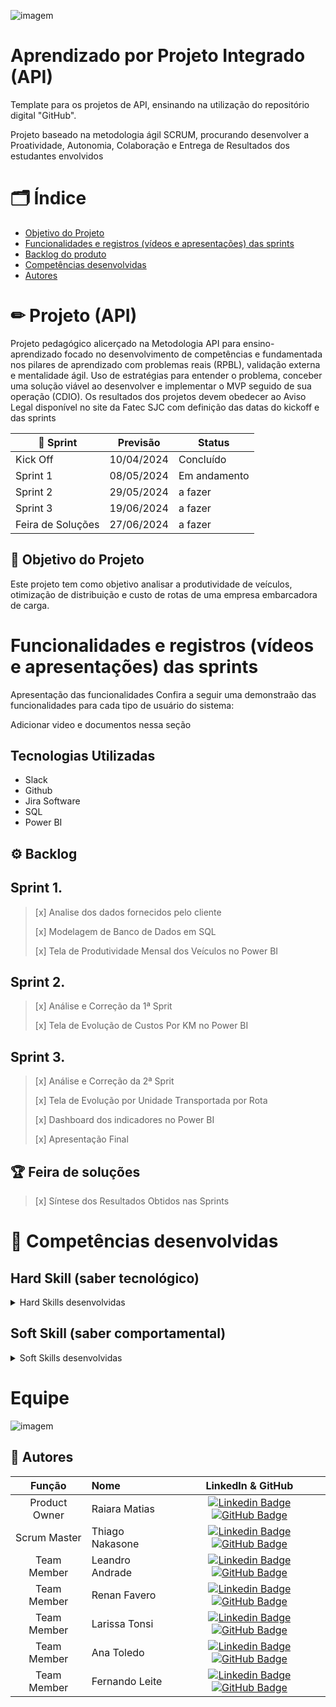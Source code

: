 ![imagem](https://github.com/thiagonakasone/FOCO-6-SEM/blob/c130f55d2edaf0b7aa0554805091f98f7dbea329/F.png)
# Aprendizado por Projeto Integrado (API) 

Template para os projetos de API, ensinando na utilização do repositório digital "GitHub". 

Projeto baseado na metodologia ágil SCRUM, procurando desenvolver a Proatividade, Autonomia, Colaboração e Entrega de Resultados dos estudantes envolvidos

# 🗂 Índice
* [Objetivo do Projeto](#objetivo-do-projeto)
* [Funcionalidades e registros (vídeos e apresentações) das sprints](#funcionalidades-e-registros-(vídeos-e-apresentações)-das-sprints)
* [Backlog do produto](#Backlog-do-produto)
* [Competências desenvolvidas](#competências-desenvolvidas)
* [Autores](#autores)

# ✏ Projeto (API) 
Projeto pedagógico alicerçado na Metodologia API para ensino-aprendizado focado no desenvolvimento de competências e fundamentada nos pilares de aprendizado com problemas reais (RPBL), validação externa e mentalidade ágil. 
Uso de estratégias para entender o problema, conceber uma solução viável ao desenvolver e implementar o MVP seguido de sua operação (CDIO). 
Os resultados dos projetos devem obedecer ao Aviso Legal disponível no site da Fatec SJC com definição das datas do kickoff e das sprints

📅 Sprint | Previsão | Status|
|------|--------|------|
|Kick Off | 10/04/2024 |Concluído|
|Sprint 1 |08/05/2024 | Em andamento|
|Sprint 2|29/05/2024| a fazer |
|Sprint 3| 19/06/2024 | a fazer|
|Feira de Soluções|27/06/2024|a fazer |





## 🔎 Objetivo do Projeto
Este projeto tem como objetivo analisar a produtividade de veículos, otimização de distribuição e custo de rotas de uma empresa embarcadora de carga.


# Funcionalidades e registros (vídeos e apresentações) das sprints

Apresentação das funcionalidades
Confira a seguir uma demonstraão das funcionalidades para cada tipo de usuário do sistema:

Adicionar video e documentos nessa seção


## Tecnologias Utilizadas

* Slack
* Github
* Jira Software
* SQL
* Power BI
  
## ⚙ Backlog

## Sprint 1.
> [x] Analise dos dados fornecidos pelo cliente 
> 
> [x] Modelagem de Banco de Dados em SQL
> 
> [x] Tela de Produtividade Mensal dos Veículos no Power BI

## Sprint 2.
> [x] Análise e Correção da 1ª Sprit
> 
> [x] Tela de Evolução de Custos Por KM no Power BI
> 
## Sprint 3.

> [x]  Análise e Correção da 2ª Sprit
> 
> [x] Tela de Evolução por Unidade Transportada por Rota
>
>  [x] Dashboard dos indicadores no Power BI
> 
> [x] Apresentação Final
> 
      
## 🏆 Feira de soluções

> [x] Síntese dos Resultados Obtidos nas Sprints

  
# 🚀 Competências desenvolvidas

## Hard Skill (saber tecnológico)
<details>
<summary>Hard Skills desenvolvidas</summary>
  
| Tecnologia/Metodologia | Classificação |
| ---------------------- | ------------- |
| GitHub | ★ ★ ★ ★ ★ ★ ★ ☆ ☆ ☆ |
| Gestão de Projetos | ★ ★ ★ ★ ★ ★ ☆ ☆ ☆ ☆ |
| Scrum Master | ★ ★ ★ ★ ★ ★ ★ ☆ ☆ ☆ |
| Prodct Owner | ★ ★ ★ ★ ★ ★ ★ ☆ ☆ ☆ |
| Markdown | ★ ★ ★ ★ ★ ★ ★ ☆ ☆ ☆ |
| Git Projects | ★ ★ ★ ★ ★ ★ ★ ☆ ☆ ☆ |
 
</details>

## Soft Skill (saber comportamental)
<details>
<summary>Soft Skills desenvolvidas</summary>

| Habilidades | Classificação |
| ---------------------- | ------------- |
| Liderança| ★ ★ ★ ★ ★ ☆ ☆ ☆ ☆ ☆ |
| Proatividade| ★ ★ ★ ★ ★ ★ ☆ ☆ ☆ ☆ |
| Comunicação | ★ ★ ★ ★ ★ ★ ★ ☆ ☆ ☆ |
| Criatividade | ★ ★ ★ ★ ★ ★ ★ ☆ ☆ ☆ |
| Trabalho em equipe | ★ ★ ★ ★ ★ ★ ★ ☆ ☆ ☆ |


</details>

# Equipe
![imagem](https://github.com/thiagonakasone/FOCO-6-SEM/blob/0958a1f9a127965b3184eca1ffe018d105fb8f2d/TEAM%20(1).jpg)


## 👜 Autores
|    Função     | Nome                                  |                                                                                                                                                      LinkedIn & GitHub                                                                                                                                                      |
| :-----------: | :------------------------------------ | :-------------------------------------------------------------------------------------------------------------------------------------------------------------------------------------------------------------------------------------------------------------------------------------------------------------------------: |
|Product Owner| Raiara Matias| [![Linkedin Badge](https://img.shields.io/badge/Linkedin-blue?style=flat-square&logo=Linkedin&logoColor=white)]()  [![GitHub Badge](https://img.shields.io/badge/GitHub-111217?style=flat-square&logo=github&logoColor=white)]()|
|Scrum Master|Thiago Nakasone | [![Linkedin Badge](https://img.shields.io/badge/Linkedin-blue?style=flat-square&logo=Linkedin&logoColor=white)]() [![GitHub Badge](https://img.shields.io/badge/GitHub-111217?style=flat-square&logo=github&logoColor=white)](https://github.com/thiagonakasone)|
|Team Member| Leandro Andrade| [![Linkedin Badge](https://img.shields.io/badge/Linkedin-blue?style=flat-square&logo=Linkedin&logoColor=white)]()  [![GitHub Badge](https://img.shields.io/badge/GitHub-111217?style=flat-square&logo=github&logoColor=white)](https://github.com/Andradele97)|
|Team Member| Renan Favero| [![Linkedin Badge](https://img.shields.io/badge/Linkedin-blue?style=flat-square&logo=Linkedin&logoColor=white)]()  [![GitHub Badge](https://img.shields.io/badge/GitHub-111217?style=flat-square&logo=github&logoColor=white)](https://github.com/RVCFavero)|
|Team Member|Larissa Tonsi| [![Linkedin Badge](https://img.shields.io/badge/Linkedin-blue?style=flat-square&logo=Linkedin&logoColor=white)]() [![GitHub Badge](https://img.shields.io/badge/GitHub-111217?style=flat-square&logo=github&logoColor=white)](https://github.com/Latonsi)|
|Team Member|Ana Toledo| [![Linkedin Badge](https://img.shields.io/badge/Linkedin-blue?style=flat-square&logo=Linkedin&logoColor=white)]() [![GitHub Badge](https://img.shields.io/badge/GitHub-111217?style=flat-square&logo=github&logoColor=white)](https://github.com/atoledoo)|
|Team Member| Fernando Leite| [![Linkedin Badge](https://img.shields.io/badge/Linkedin-blue?style=flat-square&logo=Linkedin&logoColor=white)]()  [![GitHub Badge](https://img.shields.io/badge/GitHub-111217?style=flat-square&logo=github&logoColor=white)](https://github.com/Fernandao78)|





